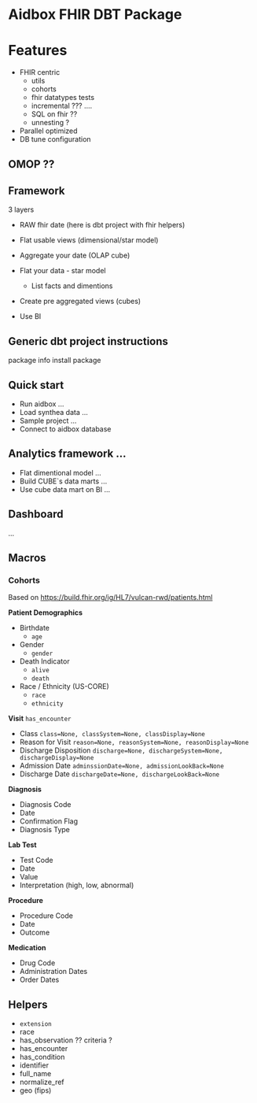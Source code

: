 # Aidbox FHIR DBT Package

# Features
- FHIR centric
  - utils
  - cohorts
  - fhir datatypes tests
  - incremental ??? ....
  - SQL on fhir ??
  - unnesting ?
- Parallel optimized
- DB tune configuration


## OMOP ??

## Framework
3 layers
- RAW fhir date
 (here is dbt project with fhir helpers)
- Flat usable views (dimensional/star model)
- Aggregate your date (OLAP cube)

- Flat your data - star model
  - List facts and dimentions
- Create pre aggregated views (cubes)
- Use BI

## Generic dbt project instructions
package info
install package

## Quick start
- Run aidbox ...
- Load synthea data ...
- Sample project ...
- Connect to aidbox database

## Analytics framework ...
- Flat dimentional model ...
- Build CUBE`s data marts ...
- Use cube data mart on BI ...


## Dashboard
...

## Macros

### Cohorts

Based on https://build.fhir.org/ig/HL7/vulcan-rwd/patients.html

__Patient Demographics__
- Birthdate
  - `age`
- Gender
  - `gender`
- Death Indicator
  - `alive`
  - `death`
- Race / Ethnicity (US-CORE)
  - `race`
  - `ethnicity`

__Visit__
`has_encounter`
- Class
  `class=None, classSystem=None, classDisplay=None`
- Reason for Visit
  `reason=None, reasonSystem=None, reasonDisplay=None`
- Discharge Disposition
  `discharge=None, dischargeSystem=None, dischargeDisplay=None`
- Admission Date
  `adminssionDate=None, admissionLookBack=None`
- Discharge Date
  `dischargeDate=None, dischargeLookBack=None`

__Diagnosis__
- Diagnosis Code
- Date
- Confirmation Flag
- Diagnosis Type

__Lab Test__
- Test Code
- Date
- Value
- Interpretation (high, low, abnormal)

__Procedure__
- Procedure Code
- Date
- Outcome

__Medication__
- Drug Code
- Administration Dates
- Order Dates

## Helpers
- `extension`
- race
- has_observation ?? criteria ?
- has_encounter
- has_condition
- identifier
- full_name
- normalize_ref 
- geo (fips)

